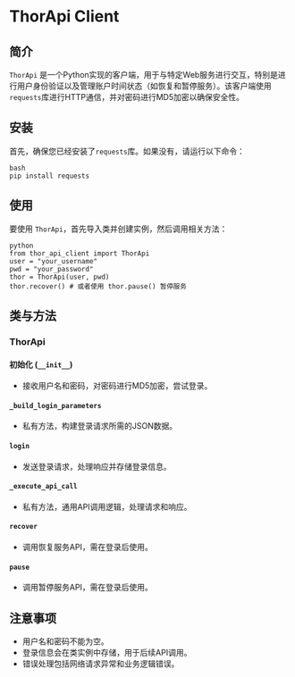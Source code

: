 # ThorApi Client

## 简介

`ThorApi` 是一个Python实现的客户端，用于与特定Web服务进行交互，特别是进行用户身份验证以及管理账户时间状态（如恢复和暂停服务）。该客户端使用`requests`库进行HTTP通信，并对密码进行MD5加密以确保安全性。

## 安装

首先，确保您已经安装了`requests`库。如果没有，请运行以下命令：
```
bash
pip install requests
```
## 使用

要使用 `ThorApi`，首先导入类并创建实例，然后调用相关方法：
```
python
from thor_api_client import ThorApi
user = "your_username"
pwd = "your_password"
thor = ThorApi(user, pwd)
thor.recover() # 或者使用 thor.pause() 暂停服务
```
## 类与方法

### ThorApi

#### 初始化 (`__init__`)

- 接收用户名和密码，对密码进行MD5加密，尝试登录。

#### `_build_login_parameters`

- 私有方法，构建登录请求所需的JSON数据。

#### `login`

- 发送登录请求，处理响应并存储登录信息。

#### `_execute_api_call`

- 私有方法，通用API调用逻辑，处理请求和响应。

#### `recover`

- 调用恢复服务API，需在登录后使用。

#### `pause`

- 调用暂停服务API，需在登录后使用。

## 注意事项

- 用户名和密码不能为空。
- 登录信息会在类实例中存储，用于后续API调用。
- 错误处理包括网络请求异常和业务逻辑错误。








